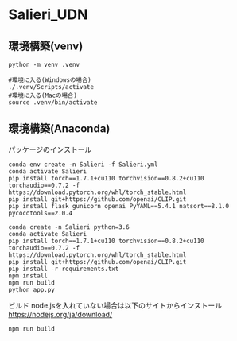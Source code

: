# Salieri_UDN


## 環境構築(venv)
```
python -m venv .venv

#環境に入る(Windowsの場合)
./.venv/Scripts/activate
#環境に入る(Macの場合)
source .venv/bin/activate
```
## 環境構築(Anaconda)
パッケージのインストール
```
conda env create -n Salieri -f Salieri.yml
conda activate Salieri
pip install torch==1.7.1+cu110 torchvision==0.8.2+cu110 torchaudio==0.7.2 -f https://download.pytorch.org/whl/torch_stable.html
pip install git+https://github.com/openai/CLIP.git
pip install flask gunicorn openai PyYAML==5.4.1 natsort==8.1.0 pycocotools==2.0.4
```

```
conda create -n Salieri python=3.6
conda activate Salieri
pip install torch==1.7.1+cu110 torchvision==0.8.2+cu110 torchaudio==0.7.2 -f https://download.pytorch.org/whl/torch_stable.html
pip install git+https://github.com/openai/CLIP.git
pip install -r requirements.txt
npm install
npm run build
python app.py
```

ビルド
node.jsを入れていない場合は以下のサイトからインストール
https://nodejs.org/ja/download/
```
npm run build
```
